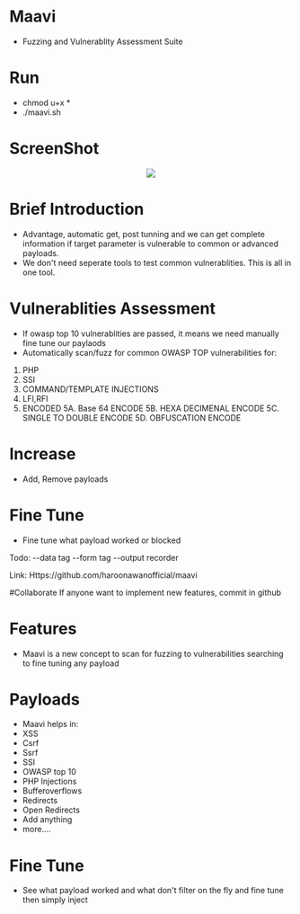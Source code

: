 # Maavi
- Fuzzing and Vulnerablity Assessment Suite

# Run
- chmod u+x *
- ./maavi.sh

# ScreenShot
<div align="center">
    <img src="https://i.ibb.co/VBRLtq0/up2.png"</img> 
</div>

# Brief Introduction
- Advantage, automatic get, post tunning and we can get complete information if target parameter is vulnerable to common or advanced payloads.
- We don't need seperate tools to test common vulnerablities. This is all in one tool. 

# Vulnerablities Assessment
- If owasp top 10 vulnerablities are passed, it means we need manually fine tune our paylaods
- Automatically scan/fuzz for common OWASP TOP vulnerabilities for:
1. PHP
2. SSI
3. COMMAND/TEMPLATE INJECTIONS
4. LFI,RFI
5. ENCODED
5A. Base 64 ENCODE
5B. HEXA DECIMENAL ENCODE
5C. SINGLE TO DOUBLE ENCODE
5D. OBFUSCATION ENCODE

# Increase
- Add, Remove payloads

# Fine Tune
- Fine tune what payload worked or blocked

Todo:
--data tag
--form tag
--output recorder

Link:
Https://github.com/haroonawanofficial/maavi

#Collaborate
If anyone want to implement new features, commit in github

# Features
- Maavi is a new concept to scan for fuzzing to vulnerabilities searching to fine tuning any payload

# Payloads
- Maavi helps in:
- XSS
- Csrf
- Ssrf
- SSI
- OWASP top 10
- PHP Injections
- Bufferoverflows
- Redirects
- Open Redirects  
- Add anything
- more....

# Fine Tune
- See what payload worked and what don't filter on the fly and fine tune then simply inject

